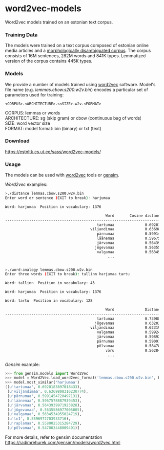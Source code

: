 # word2vec-models
Word2vec models trained on an estonian text corpus.

### Training Data
The models were trained on a text corpus composed of estonian online media articles and a [morphologically disambiguated corpus](http://www.cl.ut.ee/korpused/morfkorpus/). The corpus consists of 16M sentences, 282M words and 841К types. Lemmatized version of the corpus contains 445K types.

### Models
We provide a number of models trained using [word2vec](https://code.google.com/p/word2vec/) software. Model's file name (e.g. *lemmas.cbow.s200.w2v.bin*) encodes a particular set of parameters used for training:

   `<CORPUS>.<ARCHITECTURE>.s<SIZE>.w2v.<FORMAT>`

CORPUS: lemmas or words  
ARCHITECTURE: sg (skip gram) or cbow (continuous bag of words)  
SIZE: word vector size  
FORMAT: model format: bin (binary) or txt (text)  


### Download

https://estnltk.cs.ut.ee/sass/word2vec-models/


### Usage
The models can be used with [word2vec](https://code.google.com/p/word2vec/) tools or [gensim](https://radimrehurek.com/gensim/).

*Word2vec* examples:
```bash
>./distance lemmas.cbow.s200.w2v.bin
Enter word or sentence (EXIT to break): harjumaa

Word: harjumaa  Position in vocabulary: 1376

                                              Word       Cosine distance
------------------------------------------------------------------------
                                          tartumaa              0.692018
                                       viljandimaa              0.636981
                                          pärnumaa              0.599145
                                          läänemaa              0.596758
                                          järvamaa              0.564394
                                         jõgevamaa              0.563559
                                          valgamaa              0.563454
                                               ...

```

```bash

>./word-analogy lemmas.cbow.s200.w2v.bin
Enter three words (EXIT to break): tallinn harjumaa tartu

Word: tallinn  Position in vocabulary: 43

Word: harjumaa  Position in vocabulary: 1376

Word: tartu  Position in vocabulary: 128

                                              Word              Distance
------------------------------------------------------------------------
                                          tartumaa              0.739888
                                         jõgevamaa              0.632034
                                       viljandimaa              0.623195
                                          valgamaa              0.599240
                                          järvamaa              0.598929
                                          pärnumaa              0.590916
                                          põlvamaa              0.584784
                                              võru              0.562844
                                               ...
```

*Gensim* example:
```python 
>>> from gensim.models import Word2Vec
>>> model = Word2Vec.load_word2vec_format('lemmas.cbow.s200.w2v.bin', binary=True)
>>> model.most_similar('harjumaa')
[(u'tartumaa', 0.6920183897018433),
 (u'viljandimaa', 0.6369808316230774),
 (u'pärnumaa', 0.5991454720497131),
 (u'läänemaa', 0.5967578887939453),
 (u'järvamaa', 0.5643939971923828),
 (u'jõgevamaa', 0.5635586977005005),
 (u'valgamaa', 0.5634534955024719),
 (u'tn1', 0.5596972703933716),
 (u'raplamaa', 0.5580025315284729),
 (u'põlvamaa', 0.547003448009491)]

```
For more details, refer to gensim documentation https://radimrehurek.com/gensim/models/word2vec.html
